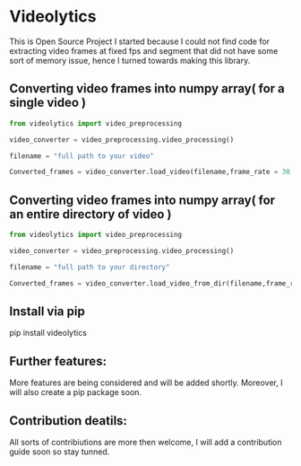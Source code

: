 # Videolytics
This is Open Source Project I started because I could not find code for extracting video frames at fixed fps and segment that did not have some sort of memory issue, hence I
turned towards making this library. 

## Converting video frames into numpy array( for a single video ) 
 ``` python 
 from videolytics import video_preprocessing

 video_converter = video_preprocessing.video_processing()

 filename = "full path to your video"

 Converted_frames = video_converter.load_video(filename,frame_rate = 30, segment=60, normalize = False)


```


## Converting video frames into numpy array( for an entire directory of video ) 
 ``` python 
 from videolytics import video_preprocessing

 video_converter = video_preprocessing.video_processing()

 filename = "full path to your directory"

 Converted_frames = video_converter.load_video_from_dir(filename,frame_rate = 30, segment=60, normalize = False)


```
## Install via pip  
pip install videolytics


## Further features:
More features are being considered and will be added shortly. Moreover, I will also create a pip package soon. 

## Contribution deatils:
All sorts of contribiutions are more then welcome, I will add a contribution guide soon so stay tunned. 
